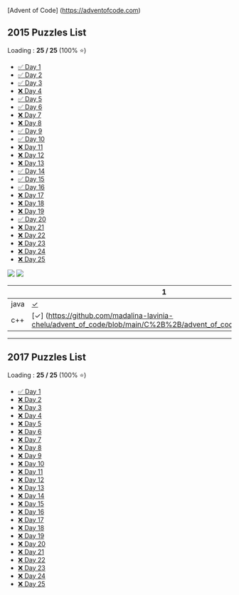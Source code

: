 [Advent of Code] (https://adventofcode.com)

## 2015 Puzzles List

Loading : **25 / 25** (100% ⭐️)

* [✅ Day 1](https://github.com/madalina-lavinia-chelu/advent_of_code/tree/main/2015/Day1_2015/src/main/java)
* [✅ Day 2](https://github.com/madalina-lavinia-chelu/advent_of_code/tree/main/2015/Day2_2015/src/main/java)
* [✅ Day 3](https://github.com/madalina-lavinia-chelu/advent_of_code/tree/main/2015/Day3_2015/src/main/java)
* [❌ Day 4]()
* [✅ Day 5](https://github.com/madalina-lavinia-chelu/advent_of_code/tree/main/2015/Day5_2015/src/main/java)
* [✅ Day 6](https://github.com/madalina-lavinia-chelu/advent_of_code/tree/main/2015/Day6_2015/src/main/java) 
* [❌ Day 7]()
* [❌ Day 8]()
* [✅ Day 9](https://github.com/madalina-lavinia-chelu/advent_of_code/tree/main/2015/Day9_2015/src/main/java)
* [✅ Day 10](https://github.com/madalina-lavinia-chelu/advent_of_code/tree/main/2015/Day10_2015/src/main/java)
* [❌ Day 11]()
* [❌ Day 12]()
* [❌ Day 13]()
* [✅ Day 14](https://github.com/madalina-lavinia-chelu/advent_of_code/tree/main/2015/Day14_2015/src/main/java)
* [✅ Day 15](https://github.com/madalina-lavinia-chelu/advent_of_code/tree/main/2015/Day15_2015/src/main/java)
* [✅ Day 16](https://github.com/madalina-lavinia-chelu/advent_of_code/tree/main/2015/Day16_2015/src/main/java)
* [❌ Day 17]()
* [❌ Day 18]()
* [❌ Day 19]()
* [✅ Day 20](https://github.com/madalina-lavinia-chelu/advent_of_code/tree/main/2015/Day20_2015/src/main/java)
* [❌ Day 21]()
* [❌ Day 22]()
* [❌ Day 23]()
* [❌ Day 24]()
* [❌ Day 25]()


![](https://img.shields.io/badge/2015%20stars%20⭐-50-yellow)
![](https://img.shields.io/badge/2015%20days%20completed-25-red)

<!-- @BEGIN:ImplementationsTable:2023@ -->
| | 1                                                                                                             | 2                                                                                                    | 3                                                                                                         | 4   | 5                                                                                                     | 6 | 7   | 8   | 9 | 10 | 11  | 12  | 13  | 14 | 15 | 16 | 17  | 18  | 19  | 20 | 21  | 22  | 23  | 24  | 25  |
| ---|---------------------------------------------------------------------------------------------------------------|------------------------------------------------------------------------------------------------------|-----------------------------------------------------------------------------------------------------------|-----|-------------------------------------------------------------------------------------------------------| --- |-----|-----| --- | --- |-----|-----|-----| --- | --- | --- |-----|-----|-----| --- |-----|-----|-----|-----|-----|
| java | [✓](https://github.com/madalina-lavinia-chelu/advent_of_code/tree/main/2015/Day1_2015/src/main/java)          | [✓](https://github.com/madalina-lavinia-chelu/advent_of_code/tree/main/2015/Day1_2015/src/main/java) | [✓](https://github.com/madalina-lavinia-chelu/advent_of_code/tree/main/2015/Day3_2015/src/main/java)      | -   | [✓](https://github.com/madalina-lavinia-chelu/advent_of_code/tree/main/2015/Day5_2015/src/main/java)  | [✓](https://github.com/madalina-lavinia-chelu/advent_of_code/tree/main/2015/Day6_2015/src/main/java)  | -   | -   | [✓](https://github.com/madalina-lavinia-chelu/advent_of_code/tree/main/2015/Day9_2015/src/main/java) | [✓](https://github.com/madalina-lavinia-chelu/advent_of_code/tree/main/2015/Day10_2015/src/main/java) | -   | -   | -   | [✓](https://github.com/madalina-lavinia-chelu/advent_of_code/tree/main/2015/Day14_2015/src/main/java) | [✓](https://github.com/madalina-lavinia-chelu/advent_of_code/tree/main/2015/Day15_2015/src/main/java) | [✓](https://github.com/madalina-lavinia-chelu/advent_of_code/tree/main/2015/Day16_2015/src/main/java) | -   | -   | -   | [✓](https://github.com/madalina-lavinia-chelu/advent_of_code/tree/main/2015/Day20_2015/src/main/java) | -   | -   | -   | -   | -   |
| c++ | [✓] (https://github.com/madalina-lavinia-chelu/advent_of_code/blob/main/C%2B%2B/advent_of_code_2015/Day1.cpp) | [✓](https://github.com/madalina-lavinia-chelu/advent_of_code/tree/main/C%2B%2B/advent_of_code_2015/Day2)                                                                                                | [✓](https://github.com/madalina-lavinia-chelu/advent_of_code/blob/main/C%2B%2B/advent_of_code_2015/Day3.cpp) | -   | [✓](https://github.com/madalina-lavinia-chelu/advent_of_code/tree/main/C%2B%2B/advent_of_code_2015/Day5) |  |     |     |  |  |     |     |     |  |  |  |     |     |     |  |     |     |     |     |     |

<!-- @END:ImplementationsTable:2023@ -->



---


## 2017 Puzzles List

Loading : **25 / 25** (100% ⭐️)

*  [✅ Day 1](https://github.com/madalina-lavinia-chelu/advent_of_code/blob/main/2017/Day1_2017/src/main/java/Day1.java)
*  [❌ Day 2]()
*  [❌ Day 3]()
*  [❌ Day 4]()
*  [❌ Day 5]()
*  [❌ Day 6]()
*  [❌ Day 7]()
*  [❌ Day 8]()
*  [❌ Day 9]()
*  [❌ Day 10]()
*  [❌ Day 11]()
*  [❌ Day 12]()
*  [❌ Day 13]()
*  [❌ Day 14]()
*  [❌ Day 15]()
*  [❌ Day 16]()
*  [❌ Day 17]()
*  [❌ Day 18]()
*  [❌ Day 19]()
*  [❌ Day 20]()
*  [❌ Day 21]()
*  [❌ Day 22]()
*  [❌ Day 23]()
*  [❌ Day 24]()
*  [❌ Day 25]()